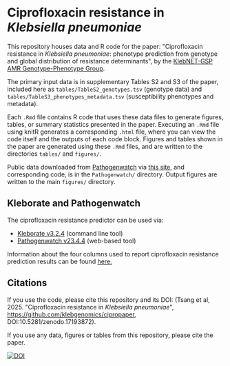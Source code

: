 # Ciprofloxacin resistance in _Klebsiella pneumoniae_

This repository houses data and R code for the paper: "Ciprofloxacin resistance in _Klebsiella pneumoniae_: phenotype prediction from genotype and global distribution of resistance determinants", by the [KlebNET-GSP AMR Genotype-Phenotype Group](https://klebnet.org/amrgenopheno/).

The primary input data is in supplementary Tables S2 and S3 of the paper, included here as `tables/TableS2_genotypes.tsv` (genotype data) and `tables/TableS3_phenotypes_metadata.tsv` (susceptibility phenotypes and metadata).

Each `.Rmd` file contains R code that uses these data files to generate figures, tables, or summary statistics presented in the paper. Executing an `.Rmd` file using knitR generates a corresponding `.html` file, where you can view the code itself and the outputs of each code block. Figures and tables shown in the paper are generated using these `.Rmd` files, and are written to the directories `tables/` and `figures/`.

Public data downloaded from [Pathogenwatch](https://pathogen.watch/) via [this site](https://cgps.gitbook.io/pathogenwatch/public-data-downloads), and corresponding code, is in the `Pathogenwatch/` directory. Output figures are written to the main `figures/` directory.

## Kleborate and Pathogenwatch

The ciprofloxacin resistance predictor can be used via: 

- [Kleborate v3.2.4](https://github.com/klebgenomics/Kleborate) (command line tool) 
- [Pathogenwatch v23.4.4](https://pathogen.watch/) (web-based tool)

Information about the four columns used to report ciprofloxacin resistance prediction results can be found [here.](https://kleborate.readthedocs.io/en/latest/kpsc_modules.html#ciprofloxacin-resistance-prediction)

## Citations
If you use the code, please cite this repository and its DOI: (Tsang et al, 2025. "Ciprofloxacin resistance in _Klebsiella pneumoniae_", https://github.com/klebgenomics/cipropaper, DOI:10.5281/zenodo.17193872).

If you use any data, figures or tables from this repository, please cite the paper.

[![DOI](https://zenodo.org/badge/860325627.svg)](https://doi.org/10.5281/zenodo.17193872)
